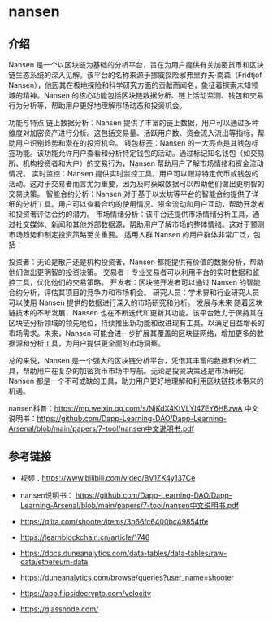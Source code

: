 # nansen

## 介绍

Nansen 是一个以区块链为基础的分析平台，旨在为用户提供有关加密货币和区块链生态系统的深入见解。该平台的名称来源于挪威探险家弗里乔夫·南森（Fridtjof Nansen），他因其在极地探险和科学研究方面的贡献而闻名，象征着探索未知领域的精神。Nansen 的核心功能包括区块链数据分析、链上活动监测、钱包和交易行为分析等，帮助用户更好地理解市场动态和投资机会。

功能与特点
链上数据分析：Nansen 提供了丰富的链上数据，用户可以通过多种维度对加密资产进行分析。这包括交易量、活跃用户数、资金流入流出等指标，帮助用户识别趋势和潜在的投资机会。
钱包标签：Nansen 的一大亮点是其钱包标签功能。该功能允许用户查看和分析特定钱包的活动。通过标记知名钱包（如交易所、机构投资者和大户）的交易行为，Nansen 帮助用户了解市场情绪和资金流动情况。
实时监控：Nansen 提供实时监控工具，用户可以跟踪特定代币或钱包的活动。这对于交易者而言尤为重要，因为及时获取数据可以帮助他们做出更明智的交易决策。
智能合约分析：Nansen 对于基于以太坊等平台的智能合约提供了详细的分析工具。用户可以查看合约的使用情况、资金流动和用户互动，帮助开发者和投资者评估合约的潜力。
市场情绪分析：该平台还提供市场情绪分析工具，通过社交媒体、新闻和其他外部数据源，帮助用户了解市场的整体情绪。这对于预测市场趋势和制定投资策略至关重要。
适用人群
Nansen 的用户群体非常广泛，包括：

投资者：无论是散户还是机构投资者，Nansen 都能提供有价值的数据分析，帮助他们做出更明智的投资决策。
交易者：专业交易者可以利用平台的实时数据和监控工具，优化他们的交易策略。
开发者：区块链开发者可以通过 Nansen 的智能合约分析，评估其项目的竞争力和市场机会。
研究人员：学术界和行业研究人员可以使用 Nansen 提供的数据进行深入的市场研究和分析。
发展与未来
随着区块链技术的不断发展，Nansen 也在不断迭代和更新其功能。该平台致力于保持其在区块链分析领域的领先地位，持续推出新功能和改进现有工具，以满足日益增长的市场需求。未来，Nansen 可能会进一步扩展其覆盖的区块链网络，增加更多的数据源和分析工具，为用户提供更全面的市场洞察。

总的来说，Nansen 是一个强大的区块链分析平台，凭借其丰富的数据和分析工具，帮助用户在复杂的加密货币市场中导航。无论是投资决策还是市场研究，Nansen 都是一个不可或缺的工具，助力用户更好地理解和利用区块链技术带来的机遇。

nansen科普：https://mp.weixin.qq.com/s/NjKdX4KtVLYI47EY6HBzwA
中文说明书：https://github.com/Dapp-Learning-DAO/Dapp-Learning-Arsenal/blob/main/papers/7-tool/nansen中文说明书.pdf  
## 参考链接

- 视频：https://www.bilibili.com/video/BV1ZK4y137Ce
- nansen说明书： https://github.com/Dapp-Learning-DAO/Dapp-Learning-Arsenal/blob/main/papers/7-tool/nansen中文说明书.pdf

- https://qiita.com/shooter/items/3b66fc6400bc49854ffe

- https://learnblockchain.cn/article/1746

- https://docs.duneanalytics.com/data-tables/data-tables/raw-data/ethereum-data

- https://duneanalytics.com/browse/queries?user_name=shooter

- https://app.flipsidecrypto.com/velocity

- https://glassnode.com/